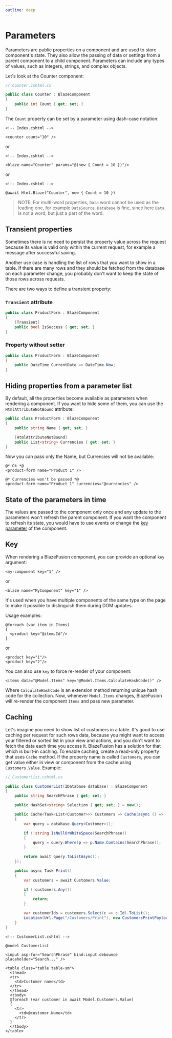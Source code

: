 ```yaml
---
outline: deep
---
```


# Parameters

Parameters are public properties on a component and are used to store component's state. They also allow the passing of
data or settings from a parent component to a child component. Parameters can include any types of values, such as
integers, strings, and complex objects.

Let's look at the Counter component:

```csharp
// Counter.cshtml.cs

public class Counter : BlazeComponent
{
    public int Count { get; set; }
}
```

The `Count` property can be set by a parameter using dash-case notation:

```razor
<!-- Index.cshtml -->

<counter count="10" />
```

or

```razor
<!-- Index.cshtml -->

<blaze name="Counter" params="@(new { Count = 10 })"/>
```

or

```razor
<!-- Index.cshtml -->

@await Html.Blaze("Counter", new { Count = 10 })
```

> NOTE: For multi-word properties, `Data` word cannot be used as the leading one, for example `DataSource`. `Database`
> is fine, since here `Data` is not a word, but just a part of the word.

## Transient properties

Sometimes there is no need to persist the property value across the request because its value is valid only within
the current request, for example a message after successful saving.

Another use case is handling the list of rows that you want to show in a table. If there are many rows and they should
be
fetched from the database on each parameter change, you probably don't want to keep the state of those rows across
requests.

There are two ways to define a transient property:

### `Transient` attribute

```csharp
public class ProductForm : BlazeComponent
{
    [Transient]
    public bool IsSuccess { get; set; }
}
```

### Property without setter

```csharp
public class ProductForm : BlazeComponent
{
    public DateTime CurrentDate => DateTime.Now;
}
```

## Hiding properties from a parameter list

By default, all the properties become available as parameters when rendering a component.
If you want to hide some of them, you can use the `HtmlAttributeNotBound` attribute:

```csharp
public class ProductForm : BlazeComponent
{
    public string Name { get; set; }

    [HtmlAttributeNotBound]
    public List<string> Currencies { get; set; }
}
```

Now you can pass only the Name, but Currencies will not be available:

```razor
@* Ok *@
<product-form name="Product 1" />

@* Currencies won't be passed *@
<product-form name="Product 1" currencies="@currencies" />
```

## State of the parameters in time

The values are passed to the component only once and any update to the parameters won't refresh the parent component. If
you want the component to refresh its state, you would have to use events or change the [key parameter](#key) of the
component.

## Key

When rendering a BlazeFusion component, you can provide an optional `key` argument:

```razor
<my-component key="1" />
```

or

```razor
<blaze name="MyComponent" key="1" />
```

It's used when you have multiple components of the same type on the page to make it possible to distinguish them during
DOM updates.

Usage examples:

```razor
@foreach (var item in Items)
{
  <product key="@item.Id"/>
}
```

or

```razor
<product key="1"/>
<product key="2"/>
```

You can also use `key` to force re-render of your component:

```razor
<items data="@Model.Items" key="@Model.Items.CalculateHashCode()" />
```

Where `CalculateHashCode` is an extension method returning unique hash code for the collection.
Now, whenever `Model.Items` changes, BlazeFusion will re-render the component `Items` and pass new parameter.

## Caching

Let's imagine you need to show list of customers in a table. It's good to use caching per request for such rows data,
because you might want to access your filtered or sorted list in your view and actions, and you don't want to fetch the
data each time you access it.
BlazeFusion has a solution for that which is built-in caching. To enable caching, create a read-only property that uses
`Cache` method.
If the property name is called `Customers`, you can get value either in view or component from the cache using
`Customers.Value`. Example:

```c#
// CustomerList.cshtml.cs

public class CustomerList(IDatabase database) : BlazeComponent
{
    public string SearchPhrase { get; set; }

    public HashSet<string> Selection { get; set; } = new();

    public Cache<Task<List<Customer>>> Customers => Cache(async () =>
    {
        var query = database.Query<Customer>();

        if (!string.IsNullOrWhiteSpace(SearchPhrase))
        {
            query = query.Where(p => p.Name.Contains(SearchPhrase));
        }

        return await query.ToListAsync();
    });

    public async Task Print()
    {
        var customers = await Customers.Value;

        if (!customers.Any())
        {
            return;
        }

        var customerIds = customers.Select(c => c.Id).ToList();
        Location(Url.Page("/Customers/Print"), new CustomersPrintPayload(customerIds));
    }
}
```

```razor
<!-- CustomerList.cshtml -->

@model CustomerList

<input asp-for="SearchPhrase" bind:input.debounce placeholder="Search..." />

<table class="table table-sm">
  <thead>
  <tr>
    <td>Customer name</td>
  </tr>
  </thead>
  <tbody>
  @foreach (var customer in await Model.Customers.Value)
  {
    <tr>
      <td>@customer.Name</td>
    </tr>
  }
  </tbody>
</table>
```
